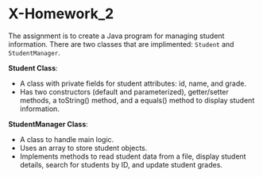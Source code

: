 # X-Homework_2

The assignment is to create a Java program for managing student information. There are two classes that are implimented: `Student` and `StudentManager`. 

**Student Class**: 
   - A class with private fields for student attributes: id, name, and grade.
   - Has two constructors (default and parameterized), getter/setter methods, a toString() method, and a equals() method to display student information.

  **StudentManager Class**: 
   - A class to handle main logic.
   - Uses an array to store student objects.
   - Implements methods to read student data from a file, display student details, search for students by ID, and update student grades.
